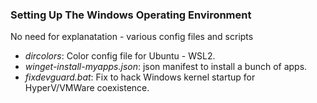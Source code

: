 ### Setting Up The Windows Operating Environment
No need for explanatation - various config files and scripts

* *dircolors*: Color config file for Ubuntu - WSL2.
* *winget-install-myapps.json*: json manifest to install a bunch of apps.
* *fixdevguard.bat*: Fix to hack Windows kernel startup for HyperV/VMWare coexistence.
